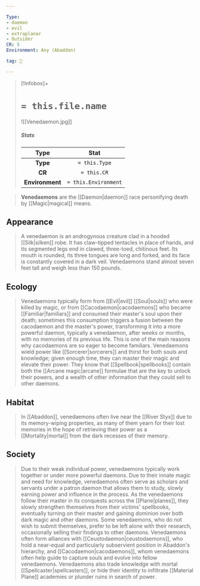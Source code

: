 ```yaml
---

Type:
- daemon
- evil
- extraplanar
- Outsider
CR: 5
Environment: Any (Abaddon)

tag: 👹

---
```


> [!infobox]+
> #  `= this.file.name`
> ![[Venedaemon.jpg]]
> ##### Stats
> Type | Stat |
> :---:|:---:|
> **Type** | `= this.Type` |
> **CR** | `= this.CR` |
> **Environment** | `= this.Environment` |



> **Venedaemons** are the [[Daemon|daemon]] race personifying death by [[Magic|magical]] means.



## Appearance

> A venedaemon is an androgynous creature clad in a hooded [[Silk|silken]] robe. It has claw-tipped tentacles in place of hands, and its segmented legs end in clawed, three-toed, chitinous feet. Its mouth is rounded, its three tongues are long and forked, and its face is constantly covered in a dark veil. Venedaemons stand almost seven feet tall and weigh less than 150 pounds.


## Ecology

> Venedaemons typically form from [[Evil|evil]] [[Soul|souls]] who were killed by magic, or from [[Cacodaemon|cacodaemons]] who became [[Familiar|familiars]] and consumed their master's soul upon their death; sometimes this consumption triggers a fusion between the cacodaemon and the master's power, transforming it into a more powerful daemon, typically a venedaemon, after weeks or months, with no memories of its previous life. This is one of the main reasons why cacodaemons are so eager to become familiars.
> Venedaemons wield power like [[Sorcerer|sorcerers]] and thirst for both souls and knowledge; given enough time, they can master their magic and elevate their power. They know that [[Spellbook|spellbooks]] contain both the [[Arcane magic|arcane]] formulae that are the key to unlock their powers, and a wealth of other information that they could sell to other daemons.


## Habitat

> In [[Abaddon]], venedaemons often live near the [[River Styx]] due to its memory-wiping properties, as many of them yearn for their lost memories in the hope of retrieving their power as a [[Mortality|mortal]] from the dark recesses of their memory.


## Society

> Due to their weak individual power, venedaemons typically work together or under more powerful daemons. Due to their innate magic and need for knowledge, venedaemons often serve as scholars and servants under a patron daemon that allows them to study, slowly earning power and influence in the process. As the venedaemons follow their master in its conquests across the [[Plane|planes]], they slowly strengthen themselves from their victims' spellbooks, eventually turning on their master and gaining dominion over both dark magic and other daemons. Some venedaemons, who do not wish to submit themselves, prefer to be left alone with their research, occasionally selling their findings to other daemons.
> Venedaemons often form alliances with [[Ceustodaemon|ceustodaemons]], who hold a near-equal and particularly subservient position in Abaddon's hierarchy, and [[Cacodaemon|cacodaemons]], whom venedaemons often help guide to capture souls and evolve into fellow venedaemons.
> Venedaemons also trade knowledge with mortal [[Spellcaster|spellcasters]], or hide their identity to infiltrate [[Material Plane]] academies or plunder ruins in search of power.









